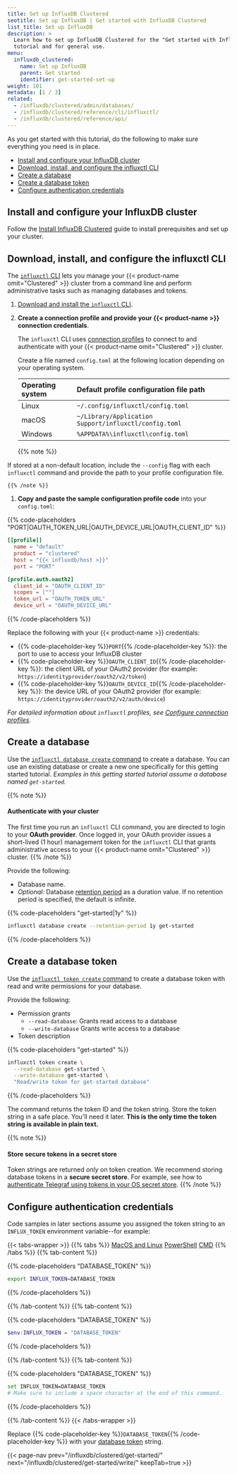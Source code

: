 ```yaml
---
title: Set up InfluxDB Clustered
seotitle: Set up InfluxDB | Get started with InfluxDB Clustered
list_title: Set up InfluxDB
description: >
  Learn how to set up InfluxDB Clustered for the "Get started with InfluxDB"
  tutorial and for general use.
menu:
  influxdb_clustered:
    name: Set up InfluxDB
    parent: Get started
    identifier: get-started-set-up
weight: 101
metadata: [1 / 3]
related:
  - /influxdb/clustered/admin/databases/
  - /influxdb/clustered/reference/cli/influxctl/
  - /influxdb/clustered/reference/api/
---
```


As you get started with this tutorial, do the following to make sure everything
you need is in place.

- [Install and configure your InfluxDB cluster](#install-and-configure-your-influxdb-cluster)
- [Download, install, and configure the influxctl CLI](#download-install-and-configure-the-influxctl-cli)
- [Create a database](#create-a-database)
- [Create a database token](#create-a-database-token)
- [Configure authentication credentials](#configure-authentication-credentials)

## Install and configure your InfluxDB cluster

Follow the [Install InfluxDB Clustered](/influxdb/clustered/install/) guide to
install prerequisites and set up your cluster.

## Download, install, and configure the influxctl CLI

The [`influxctl` CLI](/influxdb/clustered/reference/cli/influxctl/)
lets you manage your {{< product-name omit="Clustered" >}} cluster from a
command line and perform administrative tasks such as managing
databases and tokens.

1.  [Download and install the `influxctl` CLI](/influxdb/clustered/reference/cli/influxctl/#download-and-install-influxctl).

2.  **Create a connection profile and provide your {{< product-name >}} connection credentials**.

    The `influxctl` CLI uses [connection profiles](/influxdb/clustered/reference/cli/influxctl/#configure-connection-profiles)
    to connect to and authenticate with your {{< product-name omit="Clustered" >}} cluster.

    Create a file named `config.toml` at the following location depending on
    your operating system.

    | Operating system | Default profile configuration file path               |
    | :--------------- | :---------------------------------------------------- |
    | Linux            | `~/.config/influxctl/config.toml`                     |
    | macOS            | `~/Library/Application Support/influxctl/config.toml` |
    | Windows          | `%APPDATA%\influxctl\config.toml`                     |

    {{% note %}}

If stored at a non-default location, include the `--config` flag with each
`influxctl` command and provide the path to your profile configuration file.

    {{% /note %}}

1.  **Copy and paste the sample configuration profile code** into your `config.toml`:

{{% code-placeholders "PORT|OAUTH_TOKEN_URL|OAUTH_DEVICE_URL|OAUTH_CLIENT_ID" %}}

```toml
[[profile]]
  name = "default"
  product = "clustered"
  host = "{{< influxdb/host >}}"
  port = "PORT"

[profile.auth.oauth2]
  client_id = "OAUTH_CLIENT_ID"
  scopes = [""]
  token_url = "OAUTH_TOKEN_URL"
  device_url = "OAUTH_DEVICE_URL"
```

{{% /code-placeholders %}}

Replace the following with your {{< product-name >}} credentials:

- {{% code-placeholder-key %}}`PORT`{{% /code-placeholder-key %}}: the port to use to access your InfluxDB cluster
- {{% code-placeholder-key %}}`OAUTH_CLIENT_ID`{{% /code-placeholder-key %}}: the client URL of your OAuth2 provider
(for example: `https://identityprovider/oauth2/v2/token`)
- {{% code-placeholder-key %}}`OAUTH_DEVICE_ID`{{% /code-placeholder-key %}}: the device URL of your OAuth2 provider
(for example: `https://identityprovider/oauth2/v2/auth/device`)

_For detailed information about `influxctl` profiles, see
[Configure connection profiles](/influxdb/clustered/reference/cli/influxctl/#configure-connection-profiles)_.

## Create a database

Use the
[`influxctl database create` command](/influxdb/clustered/reference/cli/influxctl/database/create/)
to create a database. You can use an existing database or create a new one
specifically for this getting started tutorial.
_Examples in this getting started tutorial assume a database named `get-started`._

{{% note %}}

#### Authenticate with your cluster

The first time you run an `influxctl` CLI command, you are directed
to login to your **OAuth provider**. Once logged in, your OAuth provider issues
a short-lived (1 hour) management token for the `influxctl` CLI that grants
administrative access to your {{< product-name omit="Clustered" >}} cluster.
{{% /note %}}

Provide the following:

- Database name.
- _Optional:_ Database
  [retention period](/influxdb/clustered/admin/databases/#retention-periods)
  as a duration value. If no retention period is specified, the default is infinite.

<!--Skip tests for database create and delete: namespaces aren't reusable-->
<!--pytest.mark.skip-->

{{% code-placeholders "get-started|1y" %}}

```sh
influxctl database create --retention-period 1y get-started
```

{{% /code-placeholders %}}

## Create a database token

Use the
[`influxctl token create` command](/influxdb/clustered/reference/cli/influxctl/token/create/)
to create a database token with read and write permissions for your database.

Provide the following:

- Permission grants
  - `--read-database`: Grants read access to a database
  - `--write-database` Grants write access to a database
- Token description

<!--Skip database create and delete tests: namespaces aren't reusable-->
<!--pytest.mark.skip-->

{{% code-placeholders "get-started" %}}

```sh
influxctl token create \
  --read-database get-started \
  --write-database get-started \
  "Read/write token for get-started database"
```

{{% /code-placeholders %}}

<!--actual test

```sh

# Test the preceding command outside of the code block.
# influxctl authentication requires TTY interaction--
# output the auth URL to a file that the host can open.

TOKEN_NAME=token_TEST_RUN
script -q /dev/null -c "influxctl token list > /shared/urls.txt \
  && influxctl token create \
  --read-database DATABASE_NAME \
  --write-database DATABASE_NAME \
  \"Read/write token ${TOKEN_NAME} for DATABASE_NAME database\" > /shared/tokens.txt
  && influxctl token revoke $(head /shared/tokens.txt) \
  && rm /shared/tokens.txt"
```

-->

The command returns the token ID and the token string.
Store the token string in a safe place.
You'll need it later.
**This is the only time the token string is available in plain text.**

{{% note %}}

#### Store secure tokens in a secret store

Token strings are returned _only_ on token creation.
We recommend storing database tokens in a **secure secret store**.
For example, see how to [authenticate Telegraf using tokens in your OS secret store](https://github.com/influxdata/telegraf/tree/master/plugins/secretstores/os).
{{% /note %}}

## Configure authentication credentials

Code samples in later sections assume you assigned the token string to an
`INFLUX_TOKEN` environment variable--for example:

{{< tabs-wrapper >}}
{{% tabs %}}
[MacOS and Linux](#)
[PowerShell](#)
[CMD](#)
{{% /tabs %}}
{{% tab-content %}}

<!-- Using tabs-wrapper b/c code-tabs-wrapper breaks here. -->
<!-- BEGIN MACOS/LINUX -->

{{% code-placeholders "DATABASE_TOKEN" %}}

```sh
export INFLUX_TOKEN=DATABASE_TOKEN
```

{{% /code-placeholders %}}

<!-- END MACOS/LINUX -->

{{% /tab-content %}}
{{% tab-content %}}

<!-- BEGIN POWERSHELL -->

{{% code-placeholders "DATABASE_TOKEN" %}}

```powershell
$env:INFLUX_TOKEN = "DATABASE_TOKEN"
```

{{% /code-placeholders %}}

<!-- END POWERSHELL -->

{{% /tab-content %}}
{{% tab-content %}}

<!-- BEGIN CMD -->

{{% code-placeholders "DATABASE_TOKEN" %}}

```sh
set INFLUX_TOKEN=DATABASE_TOKEN 
# Make sure to include a space character at the end of this command.
```

{{% /code-placeholders %}}

<!-- END CMD -->

{{% /tab-content %}}
{{< /tabs-wrapper >}}

Replace {{% code-placeholder-key %}}`DATABASE_TOKEN`{{% /code-placeholder-key %}}
with your [database token](#create-a-database-token) string.

{{< page-nav prev="/influxdb/clustered/get-started/" next="/influxdb/clustered/get-started/write/" keepTab=true >}}
